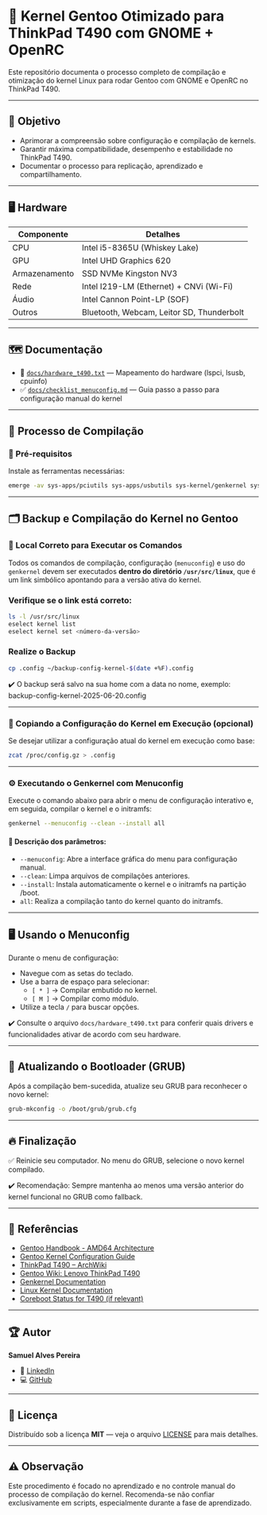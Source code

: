 # 🚀 Kernel Gentoo Otimizado para ThinkPad T490 com GNOME + OpenRC

Este repositório documenta o processo completo de compilação e otimização do kernel Linux para rodar Gentoo com GNOME e OpenRC no ThinkPad T490.

---

## 🎯 Objetivo

- Aprimorar a compreensão sobre configuração e compilação de kernels.
- Garantir máxima compatibilidade, desempenho e estabilidade no ThinkPad T490.
- Documentar o processo para replicação, aprendizado e compartilhamento.

---

## 🖥️ Hardware

| Componente     | Detalhes                                 |
|----------------|------------------------------------------|
| CPU            | Intel i5-8365U (Whiskey Lake)           |
| GPU            | Intel UHD Graphics 620                  |
| Armazenamento  | SSD NVMe Kingston NV3                   |
| Rede           | Intel I219-LM (Ethernet) + CNVi (Wi-Fi) |
| Áudio          | Intel Cannon Point-LP (SOF)             |
| Outros         | Bluetooth, Webcam, Leitor SD, Thunderbolt |

---

## 🗺️ Documentação

- 📄 [`docs/hardware_t490.txt`](docs/hardware_t490.txt) — Mapeamento do hardware (lspci, lsusb, cpuinfo)
- ✅ [`docs/checklist_menuconfig.md`](docs/checklist_menuconfig.md) — Guia passo a passo para configuração manual do kernel

---

## 🚀 Processo de Compilação

### 🔧 Pré-requisitos

Instale as ferramentas necessárias:

```bash
emerge -av sys-apps/pciutils sys-apps/usbutils sys-kernel/genkernel sys-fs/dosfstools
```

---

## 🗂️ Backup e Compilação do Kernel no Gentoo

### 📍 Local Correto para Executar os Comandos

Todos os comandos de compilação, configuração (`menuconfig`) e uso do `genkernel` devem ser executados **dentro do diretório `/usr/src/linux`**, que é um link simbólico apontando para a versão ativa do kernel.

### Verifique se o link está correto:

```bash
ls -l /usr/src/linux
eselect kernel list
eselect kernel set <número-da-versão>
```

### Realize o Backup

```bash
cp .config ~/backup-config-kernel-$(date +%F).config
```

✔️ O backup será salvo na sua home com a data no nome, exemplo:
backup-config-kernel-2025-06-20.config

---

### 🔄 Copiando a Configuração do Kernel em Execução (opcional)

Se desejar utilizar a configuração atual do kernel em execução como base:

```bash
zcat /proc/config.gz > .config
```

---

### ⚙️ Executando o Genkernel com Menuconfig

Execute o comando abaixo para abrir o menu de configuração interativo e, em seguida, compilar o kernel e o initramfs:

```bash
genkernel --menuconfig --clean --install all
```

#### 🔧 Descrição dos parâmetros:

- `--menuconfig`: Abre a interface gráfica do menu para configuração manual.
- `--clean`: Limpa arquivos de compilações anteriores.
- `--install`: Instala automaticamente o kernel e o initramfs na partição /boot.
- `all`: Realiza a compilação tanto do kernel quanto do initramfs.

---

## 🖥️ Usando o Menuconfig

Durante o menu de configuração:

- Navegue com as setas do teclado.
- Use a barra de espaço para selecionar:
  - `[ * ]` → Compilar embutido no kernel.
  - `[ M ]` → Compilar como módulo.
- Utilize a tecla `/` para buscar opções.

✔️ Consulte o arquivo `docs/hardware_t490.txt` para conferir quais drivers e funcionalidades ativar de acordo com seu hardware.

---

## 🔄 Atualizando o Bootloader (GRUB)

Após a compilação bem-sucedida, atualize seu GRUB para reconhecer o novo kernel:

```bash
grub-mkconfig -o /boot/grub/grub.cfg
```

---

## 🔥 Finalização

✅ Reinicie seu computador. No menu do GRUB, selecione o novo kernel compilado.

✔️ Recomendação: Sempre mantenha ao menos uma versão anterior do kernel funcional no GRUB como fallback.

---

## 📘 Referências

- [Gentoo Handbook - AMD64 Architecture](https://wiki.gentoo.org/wiki/Handbook:AMD64)
- [Gentoo Kernel Configuration Guide](https://wiki.gentoo.org/wiki/Kernel/Configuration)
- [ThinkPad T490 – ArchWiki](https://wiki.archlinux.org/title/Lenovo_ThinkPad_T490)
- [Gentoo Wiki: Lenovo ThinkPad T490](https://wiki.gentoo.org/wiki/Lenovo_ThinkPad_T490)
- [Genkernel Documentation](https://wiki.gentoo.org/wiki/Genkernel)
- [Linux Kernel Documentation](https://www.kernel.org/doc/html/latest/)
- [Coreboot Status for T490 (if relevant)](https://www.coreboot.org/)

---

## 🏆 Autor

**Samuel Alves Pereira**

- 💼 [LinkedIn](https://www.linkedin.com/in/samuel-alves-pereira)
- 💻 [GitHub](https://github.com/brasill)

---

## 📜 Licença

Distribuído sob a licença **MIT** — veja o arquivo [LICENSE](./LICENSE) para mais detalhes.

---

## ⚠️ Observação

Este procedimento é focado no aprendizado e no controle manual do processo de compilação do kernel. Recomenda-se não confiar exclusivamente em scripts, especialmente durante a fase de aprendizado.
